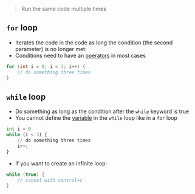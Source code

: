 > Run the same code multiple times

## `for` loop

- Iterates the code in the code as long the condition (the second parameter) is no longer met:
- Conditions need to have an [operators](computer-science/docs/c/operators.md) in most cases

```c
for (int i = 0; i < 3; i++) {
	// do something three times
}
```


## `while` loop

- Do something as long as the condition after the `while` keyword is true
- You cannot define the [variable](computer-science/docs/c/variables.md) in the `while` loop like in a `for` loop

```python
int i = 0
while (i < 3) {
	// do something three times
	i++;
}
```

- If you want to create an infinite loop:

```c
while (true) {
	// cancel with control+c
}
```
